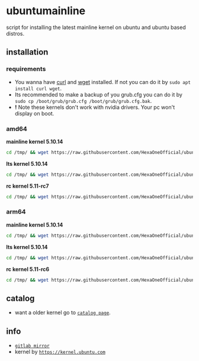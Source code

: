# ubuntumainline
script for installing the latest mainline kernel on ubuntu and ubuntu based distros.

## installation

### requirements

- You wanna have [curl](https://curl.haxx.se/) and [wget](https://www.gnu.org/software/wget/) installed. If not you can do it by `sudo apt install curl wget`.
- Its recommended to make a backup of you grub.cfg you can do it by `sudo cp /boot/grub/grub.cfg /boot/grub/grub.cfg.bak`.
- **!** Note these kernels don't work with nvidia drivers. Your pc won't display on boot.

### amd64

**mainline kernel 5.10.14**

```bash
cd /tmp/ && wget https://raw.githubusercontent.com/HexaOneOfficial/ubuntumainline/main/catalog/5.10.14/install.sh && chmod +x install.sh && sudo ./install.sh -amd
```
**lts kernel 5.10.14**
```bash
cd /tmp/ && wget https://raw.githubusercontent.com/HexaOneOfficial/ubuntumainline/main/catalog/5.10.14/install.sh && chmod +x install.sh && sudo ./install.sh -amd
```

**rc kernel 5.11-rc7**
```bash
cd /tmp/ && wget https://raw.githubusercontent.com/HexaOneOfficial/ubuntumainline/main/catalog/5.11-rc7/install.sh && chmod +x install.sh && sudo ./install.sh -amd
```

### arm64

**mainline kernel 5.10.14**
```bash
cd /tmp/ && wget https://raw.githubusercontent.com/HexaOneOfficial/ubuntumainline/main/catalog/5.10.14/install.sh && chmod +x install.sh && sudo ./install.sh -arm
```

**lts kernel 5.10.14**
```bash
cd /tmp/ && wget https://raw.githubusercontent.com/HexaOneOfficial/ubuntumainline/main/catalog/5.10.14/install.sh && chmod +x install.sh && sudo ./install.sh -arm
```

**rc kernel 5.11-rc6**
```bash
cd /tmp/ && wget https://raw.githubusercontent.com/HexaOneOfficial/ubuntumainline/main/catalog/5.11-rc7/install.sh && chmod +x install.sh && sudo ./install.sh -arm
```

## catalog

- want a older kernel go to [`catalog page`](../catalog/README.md).

## info

- [`gitlab mirror`](https://gitlab.com/HexaOneOfficial/ubuntumainline)
- kernel by [`https://kernel.ubuntu.com`](https://kernel.ubuntu.com/)
